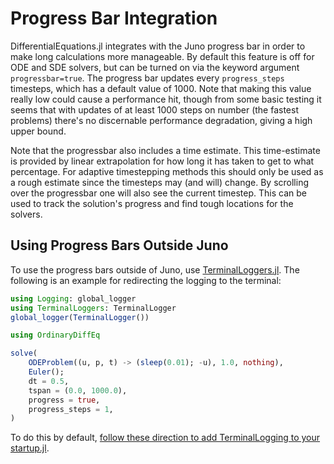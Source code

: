 # Progress Bar Integration

DifferentialEquations.jl integrates with the Juno progress bar in order to make
long calculations more manageable. By default this feature is off for ODE and
SDE solvers, but can be turned on via the keyword argument `progressbar=true`.
The progress bar updates every `progress_steps` timesteps, which has a default
value of 1000. Note that making this value really low could cause a performance
hit, though from some basic testing it seems that with updates of at least
1000 steps on number (the fastest problems) there's no discernable performance degradation,
giving a high upper bound.

Note that the progressbar also includes a time estimate. This time-estimate is provided
by linear extrapolation for how long it has taken to get to what percentage. For
adaptive timestepping methods this should only be used as a rough estimate since
the timesteps may (and will) change. By scrolling over the progressbar one will
also see the current timestep. This can be used to track the solution's progress
and find tough locations for the solvers.

## Using Progress Bars Outside Juno

To use the progress bars outside of Juno, use [TerminalLoggers.jl](https://github.com/c42f/TerminalLoggers.jl).
The following is an example for redirecting the logging to the terminal:

```julia
using Logging: global_logger
using TerminalLoggers: TerminalLogger
global_logger(TerminalLogger())

using OrdinaryDiffEq

solve(
    ODEProblem((u, p, t) -> (sleep(0.01); -u), 1.0, nothing),
    Euler();
    dt = 0.5,
    tspan = (0.0, 1000.0),
    progress = true,
    progress_steps = 1,
)
```

To do this by default, [follow these direction to add TerminalLogging to your startup.jl](https://c42f.github.io/TerminalLoggers.jl/stable/#Installation-and-setup-1).
